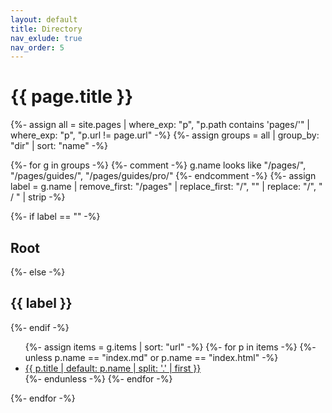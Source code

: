 ```yaml
---
layout: default
title: Directory
nav_exlude: true
nav_order: 5
---
```


<h1>{{ page.title }}</h1>

{%- assign all = site.pages
  | where_exp: "p", "p.path contains 'pages/'"
  | where_exp: "p", "p.url != page.url"
-%}
{%- assign groups = all | group_by: "dir" | sort: "name" -%}

{%- for g in groups -%}
  {%- comment -%}
    g.name looks like "/pages/", "/pages/guides/", "/pages/guides/pro/"
  {%- endcomment -%}
  {%- assign label = g.name | remove_first: "/pages" | replace_first: "/", "" | replace: "/", " / " | strip -%}

  {%- if label == "" -%}
    <h2>Root</h2>
  {%- else -%}
    <h2>{{ label }}</h2>
  {%- endif -%}

  <ul>
    {%- assign items = g.items | sort: "url" -%}
    {%- for p in items -%}
      {%- unless p.name == "index.md" or p.name == "index.html" -%}
        <li><a href="{{ p.url }}">{{ p.title | default: p.name | split: '.' | first }}</a></li>
      {%- endunless -%}
    {%- endfor -%}
  </ul>
{%- endfor -%}